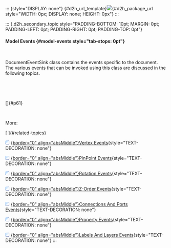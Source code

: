 ::: {style="DISPLAY: none"}
[](ms-xhelp:///?Id=d2h_url_template){#d2h_url_template}![](!package_url!){#d2h_package_url style="WIDTH: 0px; DISPLAY: none; HEIGHT: 0px"}
:::

::: {.d2h_secondary_topic style="PADDING-BOTTOM: 10pt; MARGIN: 0pt; PADDING-LEFT: 0pt; PADDING-RIGHT: 0pt; PADDING-TOP: 0pt"}
#### Model Events {#model-events style="tab-stops: 0pt"}

 

DocumentEventSink class contains the events specific to the document. The various events that can be invoked using this class are discussed in the following topics.

 

 

[]{#p61} 

 

More:

[ ]{#related-topics}

[![](button.gif){border="0" align="absMiddle"}Vertex Events](ms-xhelp:///?Id=409d4904-0f2d-470b-ac02-0d5101c7aa47){style="TEXT-DECORATION: none"}

[![](button.gif){border="0" align="absMiddle"}PinPoint Events](ms-xhelp:///?Id=1309a373-f33b-457f-b047-f049441c6c1c){style="TEXT-DECORATION: none"}

[![](button.gif){border="0" align="absMiddle"}Rotation Events](ms-xhelp:///?Id=a52d8c43-58d4-448f-b559-858d33880643){style="TEXT-DECORATION: none"}

[![](button.gif){border="0" align="absMiddle"}Z-Order Events](ms-xhelp:///?Id=2a0bb107-3529-4928-b7ef-9fd160ff3e4b){style="TEXT-DECORATION: none"}

[![](button.gif){border="0" align="absMiddle"}Connections And Ports Events](ms-xhelp:///?Id=803f6717-104e-4e2e-81c5-52eaacaf694f){style="TEXT-DECORATION: none"}

[![](button.gif){border="0" align="absMiddle"}Property Events](ms-xhelp:///?Id=59a60f91-8d15-4acc-8b5e-4b7d194a88c2){style="TEXT-DECORATION: none"}

[![](button.gif){border="0" align="absMiddle"}Labels And Layers Events](ms-xhelp:///?Id=b2b21f33-f871-486a-90df-2ce2634d27b8){style="TEXT-DECORATION: none"}
:::
